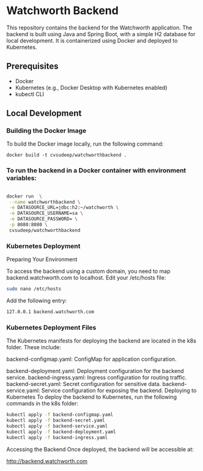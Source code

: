 # Watchworth Backend

This repository contains the backend for the Watchworth application. The backend is built using Java and Spring Boot, with a simple H2 database for local development. It is containerized using Docker and deployed to Kubernetes.

## Prerequisites

- Docker
- Kubernetes (e.g., Docker Desktop with Kubernetes enabled)
- kubectl CLI

## Local Development

### Building the Docker Image

To build the Docker image locally, run the following command:

    docker build -t cvsudeep/watchworthbackend .


### To run the backend in a Docker container with environment variables:

 ```bash 
 
 docker run  \
  --name watchworthbackend \
  -e DATASOURCE_URL=jdbc:h2:~/watchworth \
  -e DATASOURCE_USERNAME=sa \
  -e DATASOURCE_PASSWORD= \
  -p 8080:8080 \
  cvsudeep/watchworthbackend

```


  ### Kubernetes Deployment

Preparing Your Environment

To access the backend using a custom domain, you need to map backend.watchworth.com to localhost. Edit your /etc/hosts file:

```bash 
sudo nano /etc/hosts
```
Add the following entry:

```bash 
127.0.0.1 backend.watchworth.com
```
### Kubernetes Deployment Files
The Kubernetes manifests for deploying the backend are located in the k8s folder. These include:

backend-configmap.yaml: ConfigMap for application configuration.

backend-deployment.yaml: Deployment configuration for the backend service.
backend-ingress.yaml: Ingress configuration for routing traffic.
backend-secret.yaml: Secret configuration for sensitive data.
backend-service.yaml: Service configuration for exposing the backend.
Deploying to Kubernetes
To deploy the backend to Kubernetes, run the following commands in the k8s folder:

```bash
kubectl apply -f backend-configmap.yaml
kubectl apply -f backend-secret.yaml
kubectl apply -f backend-service.yaml
kubectl apply -f backend-deployment.yaml
kubectl apply -f backend-ingress.yaml
```
Accessing the Backend
Once deployed, the backend will be accessible at:


http://backend.watchworth.com
